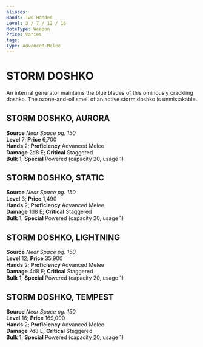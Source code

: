 ```yaml
---
aliases: 
Hands: Two-Handed
Level: 3 / 7 / 12 / 16
NoteType: Weapon
Price: varies
tags: 
Type: Advanced-Melee
---
```

# STORM DOSHKO
An internal generator maintains the blue blades of this ominously crackling doshko. The ozone-and-oil smell of an active storm doshko is unmistakable.  

##  STORM DOSHKO, AURORA

**Source** _Near Space pg. 150_  
**Level** 7; **Price** 6,700  
**Hands** 2; **Proficiency** Advanced Melee  
**Damage** 2d8 E; **Critical** Staggered  
**Bulk** 1; **Special** Powered (capacity 20, usage 1)

##  STORM DOSHKO, STATIC

**Source** _Near Space pg. 150_  
**Level** 3; **Price** 1,490  
**Hands** 2; **Proficiency** Advanced Melee  
**Damage** 1d8 E; **Critical** Staggered  
**Bulk** 1; **Special** Powered (capacity 20, usage 1)

##  STORM DOSHKO, LIGHTNING

**Source** _Near Space pg. 150_  
**Level** 12; **Price** 35,900  
**Hands** 2; **Proficiency** Advanced Melee  
**Damage** 4d8 E; **Critical** Staggered  
**Bulk** 1; **Special** Powered (capacity 20, usage 1)

##  STORM DOSHKO, TEMPEST

**Source** _Near Space pg. 150_  
**Level** 16; **Price** 169,000  
**Hands** 2; **Proficiency** Advanced Melee  
**Damage** 7d8 E; **Critical** Staggered  
**Bulk** 1; **Special** Powered (capacity 20, usage 1)